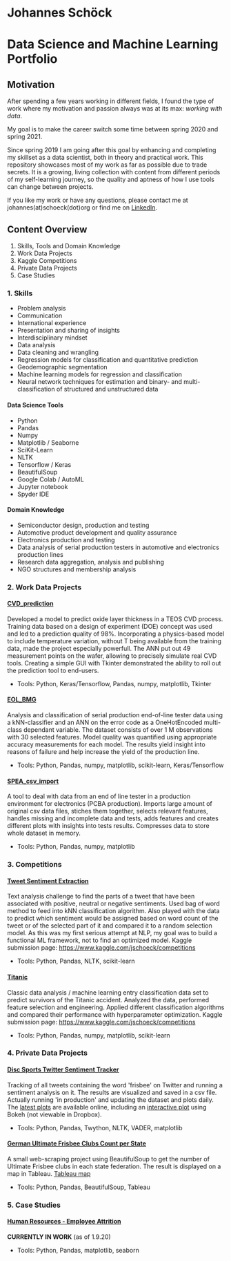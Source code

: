 # Johannes Schöck
# Data Science and Machine Learning Portfolio

## Motivation
After spending a few years working in different fields, I found the type of work where my motivation and passion always was at its max: *working with data*.

My goal is to make the career switch some time between spring 2020 and spring 2021.

Since spring 2019 I am going after this goal by enhancing and completing my skillset as a data scientist, both in theory and practical work. This repository showcases most of my work as far as possible due to trade secrets. It is a growing, living collection with content from different periods of my self-learning journey, so the quality and aptness of how I use tools can change between projects.

If you like my work or have any questions, please contact me at johannes(at)schoeck(dot)org or find me on [LinkedIn](https://www.linkedin.com/in/johannes-sch%C3%B6ck-a87547195/).

## Content Overview
1. Skills, Tools and Domain Knowledge
2. Work Data Projects
3. Kaggle Competitions
4. Private Data Projects
5. Case Studies

### 1. Skills
- Problem analysis
- Communication
- International experience
- Presentation and sharing of insights
- Interdisciplinary mindset
- Data analysis
- Data cleaning and wrangling
- Regression models for classification and quantitative prediction
- Geodemographic segmentation
- Machine learning models for regression and classification
- Neural network techniques for estimation and binary- and multi-classification of structured and unstructured data

#### Data Science Tools
- Python
- Pandas
- Numpy
- Matplotlib / Seaborne
- SciKit-Learn
- NLTK
- Tensorflow / Keras
- BeautifulSoup
- Google Colab / AutoML
- Jupyter notebook
- Spyder IDE

#### Domain Knowledge
- Semiconductor design, production and testing
- Automotive product development and quality assurance
- Electronics production and testing
- Data analysis of serial production testers in automotive and electronics production lines
- Research data aggregation, analysis and publishing
- NGO structures and membership analysis

### 2. Work Data Projects
#### [CVD_prediction](https://github.com/JSchoeck/portfolio/tree/master/CVD_prediction)
Developed a model to predict oxide layer thickness in a TEOS CVD process. Training data based on a design of experiment (DOE) concept was used and led to a prediction quality of 98%. Incorporating a physics-based model to include temperature variation, without T being available from the training data, made the project especially powerfull. The ANN put out 49 measurement points on the wafer, allowing to precisely simulate real CVD tools.
Creating a simple GUI with Tkinter demonstrated the ability to roll out the prediction tool to end-users.
- Tools: Python, Keras/Tensorflow, Pandas, numpy, matplotlib, Tkinter

#### [EOL_BMG](https://github.com/JSchoeck/portfolio/tree/master/EOL_BMG)
Analysis and classification of serial production end-of-line tester data using a kNN-classifier and an ANN on the error code as a OneHotEncoded multi-class dependant variable. The dataset consists of over 1 M observations with 30 selected features. Model quality was quantified using appropriate accuracy measurements for each model.
The results yield insight into reasons of failure and help increase the yield of the production line.
- Tools: Python, Pandas, numpy, matplotlib, scikit-learn, Keras/Tensorflow

#### [SPEA_csv_import](https://github.com/JSchoeck/portfolio/tree/master/SPEA_csv_import)
A tool to deal with data from an end of line tester in a production environment for electronics (PCBA production). Imports large amount of original csv data files, stiches them together, selects relevant features, handles missing and incomplete data and tests, adds features and creates different plots with insights into tests results. Compresses data to store whole dataset in memory.
- Tools: Python, Pandas, numpy, matplotlib

### 3. Competitions
#### [Tweet Sentiment Extraction](https://github.com/JSchoeck/portfolio/tree/master/Kaggle/Tweet%20Sentiment%20Extraction)
Text analysis challenge to find the parts of a tweet that have been associated with positive, neutral or negative sentiments. Used bag of word method to feed into kNN classification algorithm. Also played with the data to predict which sentiment would be assigned based on word count of the tweet or of the selected part of it and compared it to a random selection model. As this was my first serious attempt at NLP, my goal was to build a functional ML framework, not to find an optimized model.
Kaggle submission page: https://www.kaggle.com/jschoeck/competitions
- Tools: Python, Pandas, NLTK, scikit-learn

#### [Titanic](https://github.com/JSchoeck/portfolio/tree/master/Kaggle/Titanic)
Classic data analysis / machine learning entry classification data set to predict survivors of the Titanic accident. Analyzed the data, performed feature selection and engineering. Applied different classification algorithms and compared their performance with hyperparameter optimization.
Kaggle submission page: https://www.kaggle.com/jschoeck/competitions
- Tools: Python, Pandas, numpy, matplotlib, scikit-learn

### 4. Private Data Projects
#### [Disc Sports Twitter Sentiment Tracker](https://github.com/JSchoeck/portfolio/tree/master/DiscSports/Disc_Sports_Twitter_Sentiment_Tracker)
Tracking of all tweets containing the word 'frisbee' on Twitter and running a sentiment analysis on it. The results are visualized and saved in a csv file. Actually running 'in production' and updating the dataset and plots daily. The [latest plots](https://www.dropbox.com/sh/dmhv503ni3q0sb0/AABsV2t47-KIwS74RsZ3HRLOa?dl=0) are available online, including an [interactive plot](https://www.dropbox.com/s/m0scddrx0aaxk41/Daily_number_of_%27frisbee%27_tweets_per_sentiment_line_latest.html?dl=0) using Bokeh (not viewable in Dropbox).
- Tools: Python, Pandas, Twython, NLTK, VADER, matplotlib

#### [German Ultimate Frisbee Clubs Count per State](https://github.com/JSchoeck/portfolio/blob/master/DiscSports/German%20Ultimate%20Frisbee%20Clubs%20Count%20per%20State.ipynb)
A small web-scraping project using BeautifulSoup to get the number of Ultimate Frisbee clubs in each state federation. The result is displayed on a map in Tableau.
[Tableau map](https://public.tableau.com/profile/johannes.sch.ck#!/vizhome/DFV_Vereine_nach_Bundesland/Dashboard1)
- Tools: Python, Pandas, BeautifulSoup, Tableau

### 5. Case Studies
#### [Human Resources - Employee Attrition](https://github.com/JSchoeck/portfolio/blob/master/Demos/Case%20Study%20Human%20Resources/Case%20Study%20Human%20Resources.ipynb)
**CURRENTLY IN WORK** (as of 1.9.20)
- Tools: Python, Pandas, matplotlib, seaborn
